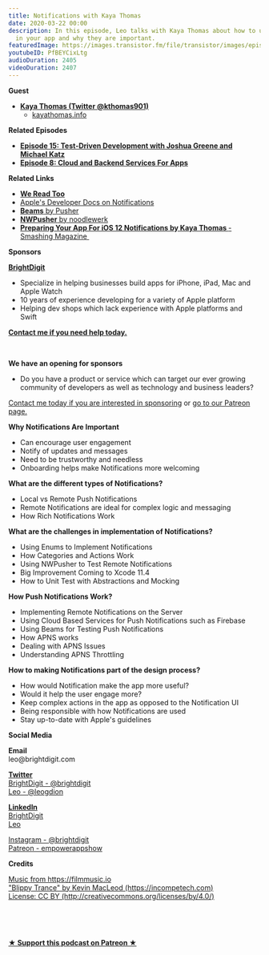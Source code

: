```yaml
---
title: Notifications with Kaya Thomas
date: 2020-03-22 00:00
description: In this episode, Leo talks with Kaya Thomas about how to use notifications
  in your app and why they are important.
featuredImage: https://images.transistor.fm/file/transistor/images/episode/199038/full_1583429119-artwork.jpg
youtubeID: PfBEYCixLtg
audioDuration: 2405
videoDuration: 2407
---
```

<p><b>Guest</b></p><ul><li>
<a href="https://twitter.com/kthomas901"><strong>Kaya Thomas (Twitter @kthomas901)</strong></a><ul><li><a href="https://kayathomas.info">kayathomas.info</a></li></ul>
</li></ul><p><b>Related Episodes</b></p><ul>
<li><a href="https://share.transistor.fm/s/eddb8632"><strong>Episode 15: Test-Driven Development with Joshua Greene and Michael Katz</strong></a></li>
<li>
<a href="https://share.transistor.fm/s/ffcb9fc1"><strong>Episode 8: Cloud and Backend Services For Apps</strong></a> </li>
</ul><p><b>Related Links</b></p><ul>
<li><a href="https://apps.apple.com/us/app/we-read-too/id908782619"><strong>We Read Too</strong></a></li>
<li><a href="https://developer.apple.com/notifications/">Apple's Developer Docs on Notifications</a></li>
<li><a href="https://pusher.com/beams"><strong>Beams</strong> by Pusher</a></li>
<li><a href="https://github.com/noodlewerk/NWPusher"><strong>NWPusher</strong> by noodlewerk</a></li>
<li><a href="https://www.smashingmagazine.com/2018/09/preparing-your-app-for-ios-12-notifications/"><strong>Preparing Your App For iOS 12 Notifications by Kaya Thomas </strong>- Smashing Magazine </a></li>
</ul><p><b>Sponsors</b></p><p><a href="https://brightdigit.com/"><strong>BrightDigit</strong></a></p><ul>
<li>Specialize in helping businesses build apps for iPhone, iPad, Mac and Apple Watch</li>
<li>10 years of experience developing for a variety of Apple platform</li>
<li>Helping dev shops which lack experience with Apple platforms and Swift</li>
</ul><p><a href="https://brightdigit.com/contact/"><strong>Contact me if you need help today.</strong></a></p><p><br></p><p><strong>We have an opening for sponsors</strong></p><ul><li>Do you have a product or service which can target our ever growing community of developers as well as technology and business leaders? </li></ul><p><a href="https://brightdigit.com/contact/">Contact me today if you are interested in sponsoring</a> or <a href="https://www.patreon.com/empowerappsshow">go to our Patreon page.</a></p><p><b>Why Notifications Are Important</b></p><ul>
<li>Can encourage user engagement </li>
<li>Notify of updates and messages</li>
<li>Need to be trustworthy and needless</li>
<li>Onboarding helps make Notifications more welcoming</li>
</ul><p><b>What are the different types of Notifications?</b></p><ul>
<li>Local vs Remote Push Notifications</li>
<li>Remote Notifications are ideal for complex logic and messaging</li>
<li>How Rich Notifications Work</li>
</ul><p><b>What are the challenges in implementation of Notifications?</b></p><ul>
<li>Using Enums to Implement Notifications</li>
<li>How Categories and Actions Work</li>
<li>Using NWPusher to Test Remote Notifications</li>
<li>Big Improvement Coming to Xcode 11.4</li>
<li>How to Unit Test with Abstractions and Mocking</li>
</ul><p><b>How Push Notifications Work?</b></p><ul>
<li>Implementing Remote Notifications on the Server</li>
<li>Using Cloud Based Services for Push Notifications such as Firebase</li>
<li>Using Beams for Testing Push Notifications</li>
<li>How APNS works</li>
<li>Dealing with APNS Issues</li>
<li>Understanding APNS Throttling</li>
</ul><p><b>How to making Notifications part of the design process?</b></p><ul>
<li>How would Notification make the app more useful?</li>
<li>Would it help the user engage more?</li>
<li>Keep complex actions in the app as opposed to the Notification UI</li>
<li>Being responsible with how Notifications are used</li>
<li>Stay up-to-date with Apple's guidelines</li>
</ul><p><b>Social Media</b></p><p><strong>Email</strong><br>leo@brightdigit.com</p><p><a href="https://twitter.com/brightdigit"><strong>Twitter </strong><br>BrightDigit - @brightdigit</a><br><a href="https://twitter.com/leogdion">Leo - @leogdion</a></p><p><a href="https://www.linkedin.com/company/bright-digit"><strong>LinkedIn</strong><br>BrightDigit</a><br><a href="https://www.linkedin.com/in/leogdion/">Leo</a></p><p><a href="https://www.instagram.com/brightdigit/">Instagram - @brightdigit</a><br><a href="https://www.patreon.com/empowerappsshow">Patreon - empowerappshow</a></p><p><b>Credits</b></p><p><a href="https://filmmusic.io/">Music from https://filmmusic.io</a><br><a href="https://incompetech.com/">"Blippy Trance" by Kevin MacLeod (https://incompetech.com)</a><br><a href="http://creativecommons.org/licenses/by/4.0/">License: CC BY (http://creativecommons.org/licenses/by/4.0/)</a></p><p><br></p><p><br></p><p><strong><a rel="payment" title="★ Support this podcast on Patreon ★" href="https://www.patreon.com/empowerappsshow">★ Support this podcast on Patreon ★</a></strong></p>
      